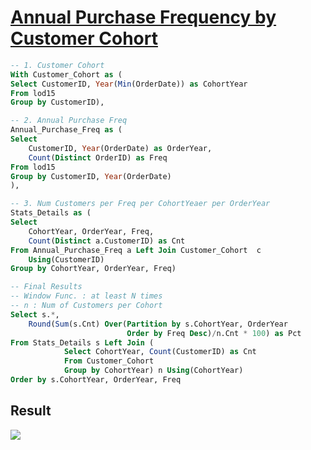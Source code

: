 # [Annual Purchase Frequency by Customer Cohort](https://public.tableau.com/app/profile/jiakun.zheng/viz/LOD15-AnnualPurchaseFrequencybyCustomerCohort/AnnualPurchaseFrequencybyCustomerCohort)

```SQL
-- 1. Customer Cohort
With Customer_Cohort as (
Select CustomerID, Year(Min(OrderDate)) as CohortYear
From lod15
Group by CustomerID),

-- 2. Annual Purchase Freq
Annual_Purchase_Freq as (
Select 
    CustomerID, Year(OrderDate) as OrderYear, 
    Count(Distinct OrderID) as Freq
From lod15
Group by CustomerID, Year(OrderDate)
),

-- 3. Num Customers per Freq per CohortYeaer per OrderYear
Stats_Details as (
Select 
    CohortYear, OrderYear, Freq,
    Count(Distinct a.CustomerID) as Cnt
From Annual_Purchase_Freq a Left Join Customer_Cohort  c
	Using(CustomerID)
Group by CohortYear, OrderYear, Freq)

-- Final Results
-- Window Func. : at least N times
-- n : Num of Customers per Cohort
Select s.*,
    Round(Sum(s.Cnt) Over(Partition by s.CohortYear, OrderYear
                          Order by Freq Desc)/n.Cnt * 100) as Pct
From Stats_Details s Left Join (
            Select CohortYear, Count(CustomerID) as Cnt
            From Customer_Cohort
            Group by CohortYear) n Using(CohortYear)
Order by s.CohortYear, OrderYear, Freq
```

## Result

<div class='tableauPlaceholder' id='viz1660838628956' style='position: relative'><noscript><a href='#'><img alt=' '
                src='https:&#47;&#47;public.tableau.com&#47;static&#47;images&#47;LO&#47;LOD15-AnnualPurchaseFrequencybyCustomerCohort&#47;AnnualPurchaseFrequencybyCustomerCohort&#47;1_rss.png'
                style='border: none' /></a></noscript></div>
